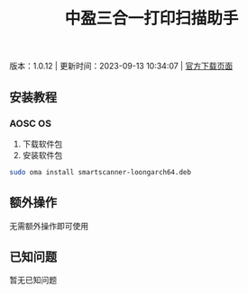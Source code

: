 ﻿---
id: 1760
title: 中盈三合一打印扫描助手
toc: true
weight: 1760
---

版本：1.0.12 | 更新时间：2023-09-13 10:34:07 | [官方下载页面](http://app.loongapps.cn/#/detail/1760)

## 安装教程 

### AOSC OS 

1. 下载软件包
2. 安装软件包

```bash
sudo oma install smartscanner-loongarch64.deb
```

## 额外操作

无需额外操作即可使用

## 已知问题

暂无已知问题

